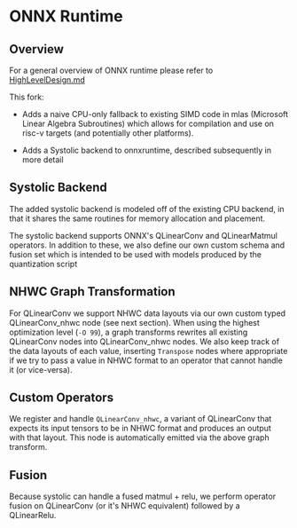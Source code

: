 # ONNX Runtime

## Overview

For a general overview of ONNX runtime please refer to [HighLevelDesign.md](/docs/HighLevelDesign.md)

This fork:

* Adds a naive CPU-only fallback to existing SIMD code in mlas (Microsoft Linear Algebra Subroutines) which allows for compilation and use on risc-v targets (and potentially other platforms).

* Adds a Systolic backend to onnxruntime, described subsequently in more detail

## Systolic Backend

The added systolic backend is modeled off of the existing CPU backend, in that it shares the same routines for memory allocation and placement.

The systolic backend supports ONNX's QLinearConv and QLinearMatmul operators. In addition to these, we also define our own custom schema and fusion set which is intended to be used with models produced by the quantization script

## NHWC Graph Transformation

For QLinearConv we support NHWC data layouts via our own custom typed QLinearConv_nhwc node (see next section). When using the highest optimization level (`-O 99`), a graph transforms rewrites all existing QLinearConv nodes into QLinearConv_nhwc nodes. We also keep track of the data layouts of each value, inserting `Transpose` nodes where appropriate if we try to pass a value in NHWC format to an operator that cannot handle it (or vice-versa).

## Custom Operators

We register and handle `QLinearConv_nhwc`, a variant of QLinearConv that expects its input tensors to be in NHWC format and produces an output with that layout. This node is automatically emitted via the above graph transform.

## Fusion

Because systolic can handle a fused matmul + relu, we perform operator fusion on QLinearConv (or it's NHWC equivalent) followed by a QLinearRelu.
